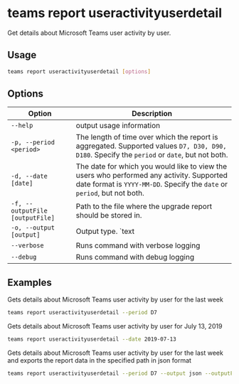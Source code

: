 # teams report useractivityuserdetail

Get details about Microsoft Teams user activity by user.

## Usage

```sh
teams report useractivityuserdetail [options]
```

## Options

Option|Description
------|-----------
`--help`|output usage information
`-p, --period <period>`|The length of time over which the report is aggregated. Supported values `D7, D30, D90, D180`. Specify the `period` or `date`, but not both.
`-d, --date [date]`|The date for which you would like to view the users who performed any activity. Supported date format is `YYYY-MM-DD`. Specify the `date` or `period`, but not both.
`-f, --outputFile [outputFile]`|Path to the file where the upgrade report should be stored in.
`-o, --output [output]`|Output type. `text|json|csv`. Default `text`
`--verbose`|Runs command with verbose logging
`--debug`|Runs command with debug logging

## Examples

Gets details about Microsoft Teams user activity by user for the last week

```sh
teams report useractivityuserdetail --period D7
```
Gets details about Microsoft Teams user activity by user for July 13, 2019

```sh
teams report useractivityuserdetail --date 2019-07-13
```
Gets details about Microsoft Teams user activity by user for the last week and exports the report data in the specified path in json format

```sh
teams report useractivityuserdetail --period D7 --output json --outputFile '/Users/josephvelliah/Desktop/teams-report-useractivityuserdetail.json'
```